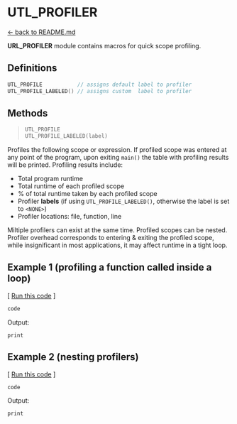# UTL_PROFILER

[<- back to README.md](https://github.com/DmitriBogdanov/prototyping_utils/tree/master)

**URL_PROFILER** module contains macros for quick scope profiling.

## Definitions

```cpp
UTL_PROFILE           // assigns default label to profiler
UTL_PROFILE_LABELED() // assigns custom  label to profiler
```

## Methods

> ```cpp
> UTL_PROFILE
> UTL_PROFILE_LABELED(label)
> ```

Profiles the following scope or expression. If profiled scope was entered at any point of the program, upon exiting `main()` the table with profiling results will be printed. Profiling results include:

- Total program runtime
- Total runtime of each profiled scope
- % of total runtime taken by each profiled scope
- Profiler **labels** (if using `UTL_PROFILE_LABELED()`, otherwise the label is set to `<NONE>`)
- Profiler locations: file, function, line

Miltiple profilers can exist at the same time. Profiled scopes can be nested. Profiler overhead corresponds to entering & exiting the profiled scope, while insignificant in most applications, it may affect runtime in a tight loop.

## Example 1 (profiling a function called inside a loop)

[ [Run this code](link) ]
```cpp
code
```

Output:
```
print
```

## Example 2 (nesting profilers)

[ [Run this code](link) ]
```cpp
code
```

Output:
```
print
```
